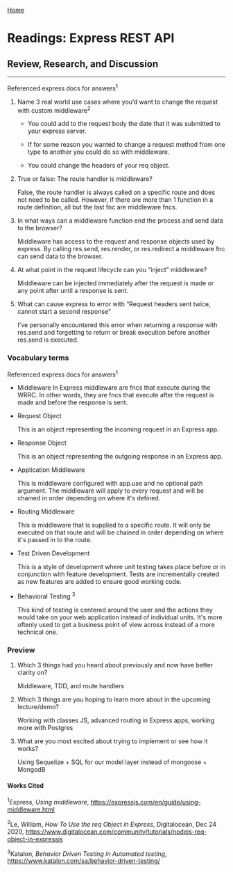 [Home](README.md)
 
# Readings: Express REST API
 
## Review, Research, and Discussion
 
---------------
 
Referenced express docs for answers<sup>1</sup>
 
1) Name 3 real world use cases where you’d want to change the request with custom middleware<sup>2</sup>
 
    * You could add to the request body the date that it was submitted to your express server.
 
    * If for some reason you wanted to change a request method from one type to another you could do so with middleware.
 
    * You could change the headers of your req object.
 
2) True or false: The route handler is middleware?
 
    False, the route handler is always called on a specific route and does not need to be called. However, if there are more than 1 function in a route definition, all but the last fnc are middleware fncs.
 
3) In what ways can a middleware function end the process and send data to the browser?
 
    Middleware has access to the request and response objects used by express. By calling res.send, res.render, or res.redirect a middleware fnc can send data to the browser.
 
4) At what point in the request lifecycle can you “inject” middleware?
 
    Middleware can be injected immediately after the request is made or any point after until a response is sent.
 
5) What can cause express to error with “Request headers sent twice, cannot start a second response”
 
    I've personally encountered this error when returning a response with res.send and forgetting to return or break execution before another res.send is executed.
 
### Vocabulary terms
 
Referenced express docs for answers<sup>1</sup>
 
* Middleware
  In Express middleware are fncs that execute during the WRRC. In other words, they are fncs that execute after the request is made and before the response is sent.
 
* Request Object
 
  This is an object representing the incoming request in an Express app.
 
* Response Object
 
  This is an object representing the outgoing response in an Express app.
 
* Application Middleware
 
  This is middleware configured with app.use and no optional path argument. The middleware will apply to every request and will be chained in order depending on where it's defined.
 
* Routing Middleware
 
  This is middleware that is supplied to a specific route. It will only be executed on that route and will be chained in order depending on where it's passed in to the route.
 
* Test Driven Development
 
  This is a style of development where unit testing takes place before or in conjunction with feature development. Tests are incrementally created as new features are added to ensure good working code.
 
* Behavioral Testing <sup>3</sup>
 
  This kind of testing is centered around the user and the actions they would take on your web application instead of individual units. It's more oftenly used to get a business point of view across instead of a more technical one.
 
### Preview

1) Which 3 things had you heard about previously and now have better clarity on?
 
    Middleware, TDD, and route handlers
 
2) Which 3 things are you hoping to learn more about in the upcoming lecture/demo?
 
    Working with classes JS, advanced routing in Express apps, working more with Postgres
 
3) What are you most excited about trying to implement or see how it works?
 
    Using Sequelize + SQL for our model layer instead of mongoose + MongodB
 
#### Works Cited
 
<sup>1</sup>Express, _Using middleware_, https://expressjs.com/en/guide/using-middleware.html
 
<sup>2</sup>Le, William, _How To Use the req Object in Express_, Digitalocean, Dec 24 2020, https://www.digitalocean.com/community/tutorials/nodejs-req-object-in-expressjs
 
<sup>3</sup>Katalon, _Behavior Driven Testing in Automated testing_, https://www.katalon.com/sa/behavior-driven-testing/
